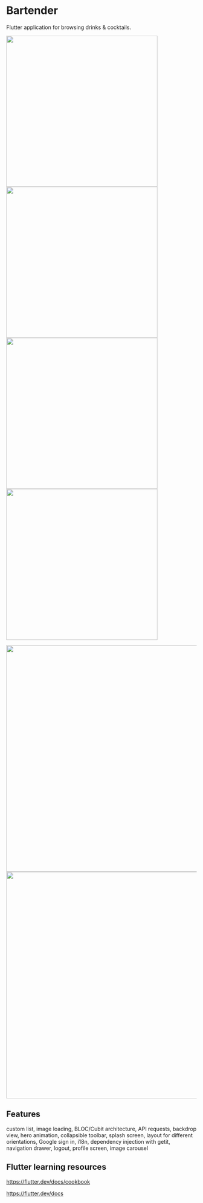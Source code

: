 # Bartender

Flutter application for browsing drinks & cocktails.


<img src="https://i.imgur.com/Wak5aCV.png" width="400"/>  <img src="https://i.imgur.com/xAqhUv8.png" width="400"/>  <img src="https://i.imgur.com/xIfayRQ.png" width="400"/>  <img src="https://i.imgur.com/Mxu4XTK.png" width="400"/>


<img src="https://i.imgur.com/GO4iB9q.png" width="600"/>  <img src="https://i.imgur.com/IDuxtyP.png" width="600"/>


## Features

custom list, image loading, BLOC/Cubit architecture, API requests, backdrop view, hero animation, collapsible toolbar, splash screen, layout for different orientations, Google sign in, i18n, dependency injection with getit, navigation drawer, logout, profile screen, image carousel

## Flutter learning resources

https://flutter.dev/docs/cookbook

https://flutter.dev/docs
